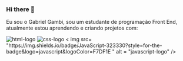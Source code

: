 ### Hi there 👋	

Eu sou o Gabriel Gambi, sou um estudante de programação  Front End, atualmente estou aprendendo e criando projetos com:
<br>

<img src="https://img.shields.io/badge/HTML5-E34F26?style=for-the-badge&logo=html5&logoColor=white"  alt="html-logo" />
<img src="https://img.shields.io/badge/CSS3-1572B6?style=for-the-badge&logo=css3&logoColor=white" alt="css-logo" />
< img src= "https://img.shields.io/badge/JavaScript-323330?style=for-the-badge&logo=javascript&logoColor=F7DF1E " alt = "javascript-logo" />

